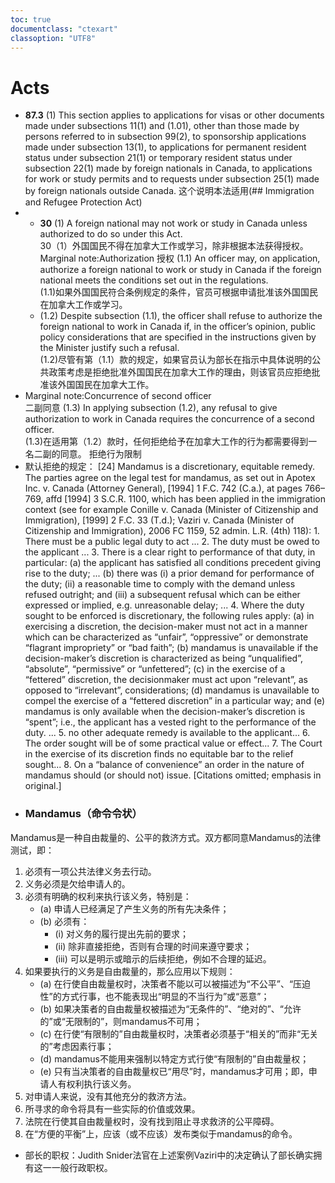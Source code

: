 ```yaml
---
toc: true
documentclass: "ctexart"
classoption: "UTF8"
---
```

# Acts
- **87.3** (1) This section applies to applications for visas or other documents made under subsections 11(1) and (1.01), other than those made by persons referred to in subsection 99(2), to sponsorship applications made under subsection 13(1), to applications for permanent resident status under subsection 21(1) or temporary resident status under subsection 22(1) made by foreign nationals in Canada, to applications for work or study permits and to requests under subsection 25(1) made by foreign nationals outside Canada.
  这个说明本法适用(## Immigration and Refugee Protection Act)
- - **30** (1) A foreign national may not work or study in Canada unless authorized to do so under this Act.  
    30（1）外国国民不得在加拿大工作或学习，除非根据本法获得授权。
    Marginal note:Authorization 授权
    (1.1) An officer may, on application, authorize a foreign national to work or study in Canada if the foreign national meets the conditions set out in the regulations.  
    (1.1)如果外国国民符合条例规定的条件，官员可根据申请批准该外国国民在加拿大工作或学习。
   - (1.2) Despite subsection (1.1), the officer shall refuse to authorize the foreign national to work in Canada if, in the officer’s opinion, public policy considerations that are specified in the instructions given by the Minister justify such a refusal.  
    (1.2)尽管有第（1.1）款的规定，如果官员认为部长在指示中具体说明的公共政策考虑是拒绝批准外国国民在加拿大工作的理由，则该官员应拒绝批准该外国国民在加拿大工作。
- Marginal note:Concurrence of second officer  
    二副同意
    (1.3) In applying subsection (1.2), any refusal to give authorization to work in Canada requires the concurrence of a second officer.  
    (1.3)在适用第（1.2）款时，任何拒绝给予在加拿大工作的行为都需要得到一名二副的同意。
拒绝行为限制
- 默认拒绝的规定：
 [24] Mandamus is a discretionary, equitable remedy. The parties agree on the legal test for mandamus, as set out in Apotex Inc. v. Canada (Attorney General), [1994] 1 F.C. 742 (C.a.), at pages 766–769, affd [1994] 3 S.C.R. 1100, which has been applied in the immigration context (see for example Conille v. Canada (Minister of Citizenship and Immigration), [1999] 2 F.C. 33 (T.d.); Vaziri v. Canada (Minister of Citizenship and Immigration), 2006 FC 1159, 52 admin. L.R. (4th) 118): 1. There must be a public legal duty to act ... 2. The duty must be owed to the applicant ... 3. There is a clear right to performance of that duty, in particular: (a) the applicant has satisfied all conditions precedent giving rise to the duty; ... (b) there was (i) a prior demand for performance of the duty; (ii) a reasonable time to comply with the demand unless refused outright; and (iii) a subsequent refusal which can be either expressed or implied, e.g. unreasonable delay; ... 4. Where the duty sought to be enforced is discretionary, the following rules apply: (a) in exercising a discretion, the decision-maker must not act in a manner which can be characterized as “unfair”, “oppressive” or demonstrate “flagrant impropriety” or “bad faith”; (b) mandamus is unavailable if the decision-maker’s discretion is characterized as being “unqualified”, “absolute”, “permissive” or “unfettered”; (c) in the exercise of a “fettered” discretion, the decisionmaker must act upon “relevant”, as opposed to “irrelevant”, considerations; (d) mandamus is unavailable to compel the exercise of a “fettered discretion” in a particular way; and (e) mandamus is only available when the decision-maker’s discretion is “spent”; i.e., the applicant has a vested right to the performance of the duty. ... 5. no other adequate remedy is available to the applicant... 6. The order sought will be of some practical value or effect... 7. The Court in the exercise of its discretion finds no equitable bar to the relief sought... 8. On a “balance of convenience” an order in the nature of mandamus should (or should not) issue. [Citations omitted; emphasis in original.]
- ### Mandamus（命令令状）
Mandamus是一种自由裁量的、公平的救济方式。双方都同意Mandamus的法律测试，即：
1. 必须有一项公共法律义务去行动。
2. 义务必须是欠给申请人的。
3. 必须有明确的权利来执行该义务，特别是：
    - (a) 申请人已经满足了产生义务的所有先决条件；
    - (b) 必须有：
        - (i) 对义务的履行提出先前的要求；
        - (ii) 除非直接拒绝，否则有合理的时间来遵守要求；
        - (iii) 可以是明示或暗示的后续拒绝，例如不合理的延迟。
4. 如果要执行的义务是自由裁量的，那么应用以下规则：
    - (a) 在行使自由裁量权时，决策者不能以可以被描述为“不公平”、“压迫性”的方式行事，也不能表现出“明显的不当行为”或“恶意”；
    - (b) 如果决策者的自由裁量权被描述为“无条件的”、“绝对的”、“允许的”或“无限制的”，则mandamus不可用；
    - (c) 在行使“有限制的”自由裁量权时，决策者必须基于“相关的”而非“无关的”考虑因素行事；
    - (d) mandamus不能用来强制以特定方式行使“有限制的”自由裁量权；
    - (e) 只有当决策者的自由裁量权已“用尽”时，mandamus才可用；即，申请人有权利执行该义务。
5. 对申请人来说，没有其他充分的救济方法。
6. 所寻求的命令将具有一些实际的价值或效果。
7. 法院在行使其自由裁量权时，没有找到阻止寻求救济的公平障碍。
8. 在“方便的平衡”上，应该（或不应该）发布类似于mandamus的命令。
- 部长的职权：Judith Snider法官在上述案例Vaziri中的决定确认了部长确实拥有这一一般行政职权。